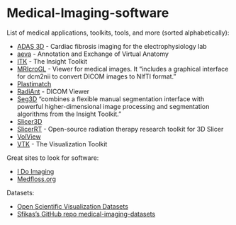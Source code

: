 # Medical-Imaging-software

List of medical applications, toolkits, tools, and more (sorted alphabetically):

- [ADAS 3D](https://www.adas3d.com/) - Cardiac fibrosis imaging for the electrophysiology lab  
- [aeva](https://simtk.org/projects/aeva-apps) - Annotation and Exchange of Virtual Anatomy
- [ITK](https://itk.org/) - The Insight Toolkit
- [MRIcroGL](https://www.nitrc.org/projects/mricrogl/) - Viewer for medical images. It “includes a graphical interface for dcm2nii to convert DICOM images to NIfTI format.”
- [Plastimatch](https://www.slicer.org/wiki/Documentation/Nightly/Extensions/Plastimatch)
- [RadiAnt](http://www.radiantviewer.com/) - DICOM Viewer
- [Seg3D](https://www.sci.utah.edu/cibc-software/seg3d.html) “combines a flexible manual segmentation interface with powerful higher-dimensional image processing and segmentation algorithms from the Insight Toolkit.”
- [Slicer3D](https://www.slicer.org)
- [SlicerRT](https://slicerrt.github.io/) - Open-source radiation therapy research toolkit for 3D Slicer
- [VolView](https://www.kitware.com/volview/)
- [VTK](https://vtk.org/) - The Visualization Toolkit

Great sites to look for software:

- [I Do Imaging](https://idoimaging.com/)
- [Medfloss.org](https://www.medfloss.org/)

Datasets:

- [Open Scientific Visualization Datasets](https://klacansky.com/open-scivis-datasets/)
- [Sfikas’s GitHub repo medical-imaging-datasets](https://github.com/sfikas/medical-imaging-datasets)
